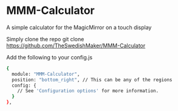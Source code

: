 # MMM-Calculator
A simple calculator for the MagicMirror on a touch display 

Simply clone the repo
git clone https://github.com/TheSwedishMaker/MMM-Calculator 

Add the following to your config.js 

```bash
{
  module: "MMM-Calculator",
  position: "bottom_right", // This can be any of the regions
  config: {
    // See 'Configuration options' for more information.
  }
},
```
